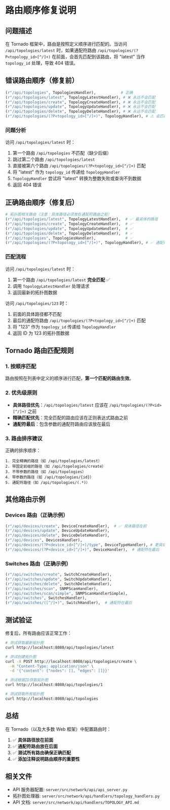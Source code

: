 # 路由顺序修复说明

## 问题描述

在 Tornado 框架中，路由是按照定义顺序进行匹配的。当访问 `/api/topologies/latest` 时，如果通配符路由 `/api/topologies/(?P<topology_id>[^/]+)` 在前面，会首先匹配到该路由，将 "latest" 当作 `topology_id` 处理，导致 404 错误。

## 错误路由顺序（修复前）

```python
(r"/api/topologies", TopologiesHandler),           # 正确
(r"/api/topologies/latest", TopologyLatestHandler), # ❌ 永远不会匹配
(r"/api/topologies/create", TopologyCreateHandler), # ❌ 永远不会匹配
(r"/api/topologies/update", TopologyUpdateHandler), # ❌ 永远不会匹配
(r"/api/topologies/delete", TopologyDeleteHandler), # ❌ 永远不会匹配
(r"/api/topologies/(?P<topology_id>[^/]+)", TopologyHandler), # ⚠️ 会匹配所有
```

### 问题分析

访问 `/api/topologies/latest` 时：

1. 第一个路由 `/api/topologies` 不匹配（缺少后缀）
2. 跳过第二个路由 `/api/topologies/latest`
3. 直接被第六个路由 `/api/topologies/(?P<topology_id>[^/]+)` 匹配
4. 将 "latest" 作为 `topology_id` 传递给 `TopologyHandler`
5. `TopologyHandler` 尝试将 "latest" 转换为整数失败或查询不到数据
6. 返回 404 错误

## 正确路由顺序（修复后）

```python
# 拓扑图相关路由（注意：具体路径必须放在通配符路由之前）
(r"/api/topologies/latest", TopologyLatestHandler),  # ✅ 最具体的路径
(r"/api/topologies/create", TopologyCreateHandler),  # ✅
(r"/api/topologies/update", TopologyUpdateHandler),  # ✅
(r"/api/topologies/delete", TopologyDeleteHandler),  # ✅
(r"/api/topologies", TopologiesHandler),             # ✅
(r"/api/topologies/(?P<topology_id>[^/]+)", TopologyHandler), # ✅ 通配符放最后
```

### 匹配流程

访问 `/api/topologies/latest` 时：

1. 第一个路由 `/api/topologies/latest` **完全匹配** ✅
2. 调用 `TopologyLatestHandler` 处理请求
3. 返回最新的拓扑图数据

访问 `/api/topologies/123` 时：

1. 前面的具体路径都不匹配
2. 最后的通配符路由 `/api/topologies/(?P<topology_id>[^/]+)` 匹配
3. 将 "123" 作为 `topology_id` 传递给 `TopologyHandler`
4. 返回 ID 为 123 的拓扑图数据

## Tornado 路由匹配规则

### 1. 按顺序匹配

路由按照在列表中定义的顺序进行匹配，**第一个匹配的路由生效**。

### 2. 优先级原则

- **具体路径优先**：`/api/topologies/latest` 应该在 `/api/topologies/(?P<id>[^/]+)` 之前
- **精确匹配优先**：完全匹配的路由应该在正则表达式路由之前
- **通配符最后**：包含参数的通配符路由应该放在最后

### 3. 路由排序建议

正确的排序顺序：

```
1. 完全精确的路径（如 /api/topologies/latest）
2. 带固定前缀的路径（如 /api/topologies/create）
3. 不带参数的路径（如 /api/topologies）
4. 带参数的路径（如 /api/topologies/{id}）
5. 通配符路径（如 /api/topologies/(.*)）
```

## 其他路由示例

### Devices 路由（正确示例）

```python
(r"/api/devices/create", DeviceCreateHandler),  # ✅ 具体路径在前
(r"/api/devices/update", DeviceUpdateHandler),
(r"/api/devices/delete", DeviceDeleteHandler),
(r"/api/devices", DevicesHandler),
(r"/api/devices/(?P<device_id>[^/]+)/type", DeviceTypeHandler), # 更具体的参数路由
(r"/api/devices/(?P<device_id>[^/]+)", DeviceHandler),  # 通配符在最后
```

### Switches 路由（正确示例）

```python
(r"/api/switches/create", SwitchCreateHandler),
(r"/api/switches/update", SwitchUpdateHandler),
(r"/api/switches/delete", SwitchDeleteHandler),
(r"/api/switches/scan", SNMPScanHandler),
(r"/api/switches/scan/simple", SNMPScanHandlerSimple),
(r"/api/switches", SwitchesHandler),
(r"/api/switches/([^/]+)", SwitchHandler),  # 通配符在最后
```

## 测试验证

修复后，所有路由应该正常工作：

```bash
# 测试获取最新拓扑图
curl http://localhost:8080/api/topologies/latest

# 测试创建拓扑图
curl -X POST http://localhost:8080/api/topologies/create \
  -H "Content-Type: application/json" \
  -d '{"content": {"nodes": [], "edges": []}}'

# 测试根据ID获取拓扑图
curl http://localhost:8080/api/topologies/1

# 测试获取所有拓扑图
curl http://localhost:8080/api/topologies
```

## 总结

在 Tornado（以及大多数 Web 框架）中配置路由时：

1. ✅ **具体路径放在前面**
2. ✅ **通配符路由放在后面**
3. ✅ **测试所有路由确保正确匹配**
4. ✅ **添加注释说明路由顺序的重要性**

## 相关文件

- API 服务器配置: `server/src/network/api/api_server.py`
- 拓扑图处理器: `server/src/network/api/handlers/topology_handlers.py`
- API 文档: `server/src/network/api/handlers/TOPOLOGY_API.md`
